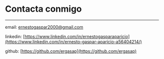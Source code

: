 # Contacta conmigo
---


email: [ernestogaspar2000@gmail.com](mailto:ernestogaspar2000@gmail.com)

linkedin: [https://www.linkedin.com/in/ernestogasparaparicio](https://www.linkedin.com/in/ernesto-gaspar-aparicio-a56404214/)

github: [https://github.com/ergasap](https://github.com/ergasap)
